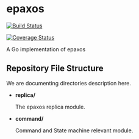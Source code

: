 epaxos
======
[![Build Status](https://drone.io/github.com/go-epaxos/epaxos/status.png)](https://drone.io/github.com/go-epaxos/epaxos/latest)

[![Coverage Status](https://coveralls.io/repos/go-epaxos/epaxos/badge.png)](https://coveralls.io/r/go-epaxos/epaxos)

A Go implementation of epaxos

Repository File Structure
------

We are documenting directories description here.


* **replica/**

  The epaxos replica module.

* **command/**

  Command and State machine relevant module.
